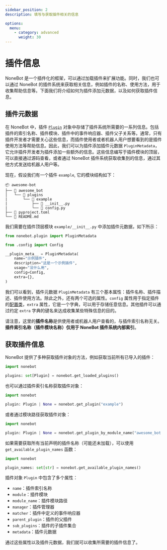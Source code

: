 ```yaml
---
sidebar_position: 2
description: 填写与获取插件相关的信息

options:
  menu:
    - category: advanced
      weight: 30
---
```


# 插件信息

NoneBot 是一个插件化的框架，可以通过加载插件来扩展功能。同时，我们也可以通过 NoneBot 的插件系统来获取相关信息，例如插件的名称、使用方法，用于收集帮助信息等。下面我们将介绍如何为插件添加元数据，以及如何获取插件信息。

## 插件元数据

在 NoneBot 中，插件 [`Plugin`](../api/plugin/plugin.md#Plugin) 对象中存储了插件系统所需要的一系列信息。包括插件的索引名称、插件模块、插件中的事件响应器、插件父子关系等。通常，只有插件开发者才需要关心这些信息，而插件使用者或者机器人用户想要看到的是插件使用方法等帮助信息。因此，我们可以为插件添加插件元数据 `PluginMetadata`，它允许插件开发者为插件添加一些额外的信息。这些信息编写于插件模块的顶层，可以直接通过源码查看，或者通过 NoneBot 插件系统获取收集到的信息，通过其他方式发送给机器人用户等。

现在，假设我们有一个插件 `example`, 它的模块结构如下：

```tree {4-6} title=Project
📦 awesome-bot
├── 📂 awesome_bot
│   └── 📂 plugins
|       └── 📂 example
|           ├── 📜 __init__.py
|           └── 📜 config.py
├── 📜 pyproject.toml
└── 📜 README.md
```

我们需要在插件顶层模块 `example/__init__.py` 中添加插件元数据，如下所示：

```python {1,5-11} title=example/__init__.py
from nonebot.plugin import PluginMetadata

from .config import Config

__plugin_meta__ = PluginMetadata(
    name="示例插件",
    description="这是一个示例插件",
    usage="没什么用",
    config=Config,
    extra={},
)
```

我们可以看到，插件元数据 `PluginMetadata` 有三个基本属性：插件名称、插件描述、插件使用方法。除此之外，还有两个可选的属性。`config` 属性用于指定插件的[配置类](../appendices/config.mdx#插件配置)，`extra` 属性，它是一个字典，可以用于存储任意信息。其他插件可以通过约定 `extra` 字典的键名来达成收集某些特殊信息的目的。

请注意，这里的**插件名称**是供使用者或机器人用户查看的，与插件索引名称无关。**插件索引名称（插件模块名称）**仅用于 NoneBot 插件系统**内部索引**。

## 获取插件信息

NoneBot 提供了多种获取插件对象的方法，例如获取当前所有已导入的插件：

```python
import nonebot

plugins: set[Plugin] = nonebot.get_loaded_plugins()
```

也可以通过插件索引名称获取插件对象：

```python
import nonebot

plugin: Plugin | None = nonebot.get_plugin("example")
```

或者通过模块路径获取插件对象：

```python
import nonebot

plugin: Plugin | None = nonebot.get_plugin_by_module_name("awesome_bot.plugins.example")
```

如果需要获取所有当前声明的插件名称（可能还未加载），可以使用 `get_available_plugin_names` 函数：

```python
import nonebot

plugin_names: set[str] = nonebot.get_available_plugin_names()
```

插件对象 `Plugin` 中包含了多个属性：

- `name`：插件索引名称
- `module`：插件模块
- `module_name`：插件模块路径
- `manager`：插件管理器
- `matcher`：插件中定义的事件响应器
- `parent_plugin`：插件的父插件
- `sub_plugins`：插件的子插件集合
- `metadata`：插件元数据

通过这些属性以及插件元数据，我们就可以收集所需要的插件信息了。
